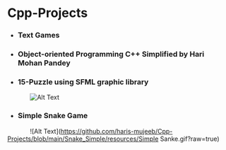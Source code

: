 # Cpp-Projects

- ### Text Games
- ### Object-oriented Programming C++ Simplified by Hari Mohan Pandey
- ### 15-Puzzle using SFML graphic library
&nbsp;&nbsp;&nbsp;&nbsp;&nbsp;&nbsp;&nbsp;&nbsp;&nbsp;&nbsp;&nbsp;&nbsp; ![Alt Text](https://github.com/haris-mujeeb/Cpp-Projects/blob/main/15_Puzzle/15-Puzzle.gif?raw=true)
- ### Simple Snake Game
&nbsp;&nbsp;&nbsp;&nbsp;&nbsp;&nbsp;&nbsp;&nbsp;&nbsp;&nbsp;&nbsp;&nbsp; ![Alt Text](https://github.com/haris-mujeeb/Cpp-Projects/blob/main/Snake_Simple/resources/Simple Sanke.gif?raw=true)
